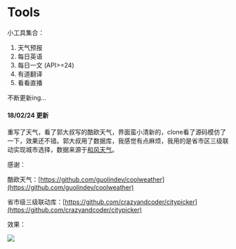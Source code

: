 # Tools

小工具集合：
1. 天气预报
2. 每日英语
3. 每日一文 (API>=24)
4. 有道翻译
5. 看看直播


不断更新ing...

#### 18/02/24 更新

重写了天气，看了郭大叔写的酷欧天气，界面蛮小清新的，clone看了源码模仿了一下，效果还不错。郭大叔用了数据库，我感觉有点麻烦，我用的是省市区三级联动实现城市选择，数据来源于[和风天气](https://www.heweather.com/documents)。

感谢：

酷欧天气：[https://github.com/guolindev/coolweather](https://github.com/guolindev/coolweather)

省市级三级联动库：[https://github.com/crazyandcoder/citypicker](https://github.com/crazyandcoder/citypicker)

效果：

![](https://i.loli.net/2018/02/24/5a910f135b519.gif)
